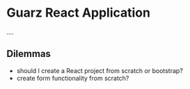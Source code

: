# Guarz React Application

....

## Dilemmas

- should I create a React project from scratch or bootstrap?
- create form functionality from scratch?